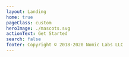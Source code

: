 ```yaml
---
layout: Landing
home: true
pageClass: custom
heroImage: ./mascots.svg
actionText: Get Started
search: false
footer: Copyright © 2018-2020 Nomic Labs LLC
---
```


